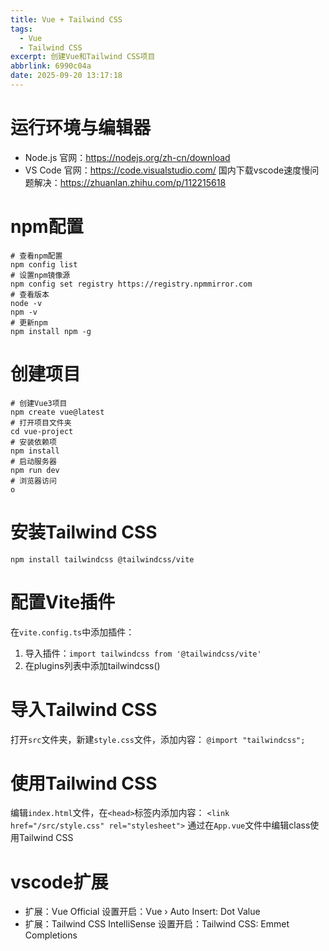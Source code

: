 ```yaml
---
title: Vue + Tailwind CSS
tags:
  - Vue
  - Tailwind CSS
excerpt: 创建Vue和Tailwind CSS项目
abbrlink: 6990c04a
date: 2025-09-20 13:17:18
---
```

# 运行环境与编辑器
- Node.js
官网：https://nodejs.org/zh-cn/download
- VS Code
官网：https://code.visualstudio.com/
国内下载vscode速度慢问题解决：https://zhuanlan.zhihu.com/p/112215618

# npm配置
```
# 查看npm配置
npm config list
# 设置npm镜像源
npm config set registry https://registry.npmmirror.com
# 查看版本
node -v
npm -v
# 更新npm
npm install npm -g
```

# 创建项目
```
# 创建Vue3项目
npm create vue@latest
# 打开项目文件夹
cd vue-project
# 安装依赖项
npm install
# 启动服务器
npm run dev
# 浏览器访问
o
```

# 安装Tailwind CSS
```
npm install tailwindcss @tailwindcss/vite
```

# 配置Vite插件
在`vite.config.ts`中添加插件：
1. 导入插件：`import tailwindcss from '@tailwindcss/vite'`
2. 在plugins列表中添加tailwindcss()

# 导入Tailwind CSS
打开`src`文件夹，新建`style.css`文件，添加内容：
```@import "tailwindcss";```

# 使用Tailwind CSS
编辑`index.html`文件，在`<head>`标签内添加内容：
```<link href="/src/style.css" rel="stylesheet">```
通过在`App.vue`文件中编辑class使用Tailwind CSS

# vscode扩展
- 扩展：Vue Official
设置开启：Vue › Auto Insert: Dot Value
- 扩展：Tailwind CSS IntelliSense
设置开启：Tailwind CSS: Emmet Completions
